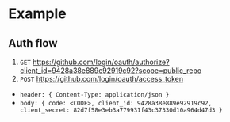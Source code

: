 # Example

## Auth flow

1. `GET` https://github.com/login/oauth/authorize?client_id=9428a38e889e92919c92?scope=public_repo
2. `POST` https://github.com/login/oauth/access_token
  - `header: { Content-Type: application/json }`
  - `body: { code: <CODE>, client_id: 9428a38e889e92919c92, client_secret: 82d7f58e3eb3a779931f43c37330d10a964d47d3 }` 
